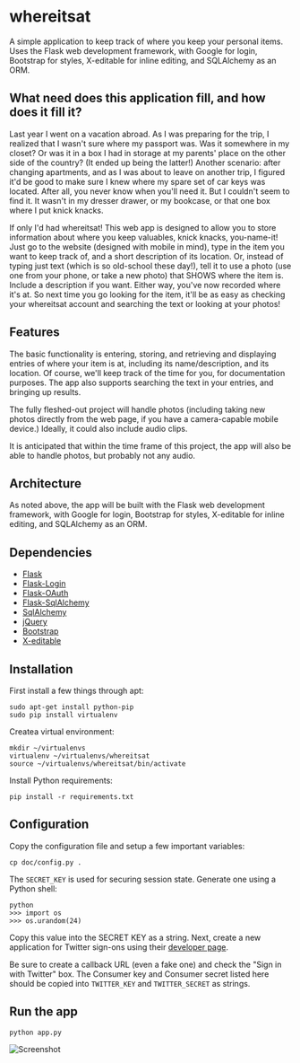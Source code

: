 # whereitsat

A simple application to keep track of where you keep your personal
items. Uses the Flask web development framework, with Google for
login, Bootstrap for styles, X-editable for inline editing, and
SQLAlchemy as an ORM.

## What need does this application fill, and how does it fill it?

Last year I went on a vacation abroad. As I was preparing for the trip, I realized that I wasn't sure where my passport was. Was it somewhere in my closet? Or was it in a box I had in storage at my parents' place on the other side of the country? (It ended up being the latter!) Another scenario: after changing apartments, and as I was about to leave on another trip, I figured it'd be good to make sure I knew where my spare set of car keys was located. After all, you never know when you'll need it. But I couldn't seem to find it. It wasn't in my dresser drawer, or my bookcase, or that one box where I put knick knacks.

If only I'd had whereitsat! This web app is designed to allow you to store information about where you keep valuables, knick knacks, you-name-it! Just go to the website (designed with mobile in mind), type in the item you want to keep track of, and a short description of its location. Or, instead of typing just text (which is so old-school these day!), tell it to use a photo (use one from your phone, or take a new photo) that SHOWS where the item is. Include a description if you want. Either way, you've now recorded where it's at. So next time you go looking for the item, it'll be as easy as checking your whereitsat account and searching the text or looking at your photos!

## Features

The basic functionality is entering, storing, and retrieving and displaying entries of where your item is at, including its name/description, and its location. Of course, we'll keep track of the time for you, for documentation purposes. The app also supports searching the text in your entries, and bringing up results.

The fully fleshed-out project will handle photos (including taking new photos directly from the web page, if you have a camera-capable mobile device.) Ideally, it could also include audio clips.

It is anticipated that within the time frame of this project, the app will also be able to handle photos, but probably not any audio.

## Architecture

As noted above, the app will be built with the Flask web development framework, with Google for login, Bootstrap for styles, X-editable for inline editing, and SQLAlchemy as an ORM.

## Dependencies

- [Flask](http://flask.pocoo.org/)
- [Flask-Login](https://flask-login.readthedocs.org/en/latest/)
- [Flask-OAuth](http://pythonhosted.org/Flask-OAuth/)
- [Flask-SqlAlchemy](http://pythonhosted.org/Flask-SQLAlchemy/)
- [SqlAlchemy](http://www.sqlalchemy.org/)
- [jQuery](http://jquery.com)
- [Bootstrap](https://flask-login.readthedocs.org/en/latest/)
- [X-editable](http://vitalets.github.io/x-editable/index.html)

## Installation

First install a few things through apt:

```
sudo apt-get install python-pip
sudo pip install virtualenv
```

Createa virtual environment:

```
mkdir ~/virtualenvs
virtualenv ~/virtualenvs/whereitsat
source ~/virtualenvs/whereitsat/bin/activate
```

Install Python requirements:

```
pip install -r requirements.txt
```

## Configuration

Copy the configuration file and setup a few important variables:

```
cp doc/config.py .
```

The `SECRET_KEY` is used for securing session state. Generate one
using a Python shell:

```
python
>>> import os
>>> os.urandom(24)
```

Copy this value into the SECRET KEY as a string. Next, create a new
application for Twitter sign-ons using their [developer
page](https://dev.twitter.com/apps).

Be sure to create a callback URL (even a fake one) and check the "Sign
in with Twitter" box. The Consumer key and Consumer secret listed here
should be copied into `TWITTER_KEY` and `TWITTER_SECRET` as strings.

## Run the app

```
python app.py
```

![Screenshot](/static/img/screenshot.png "Screenshot")


